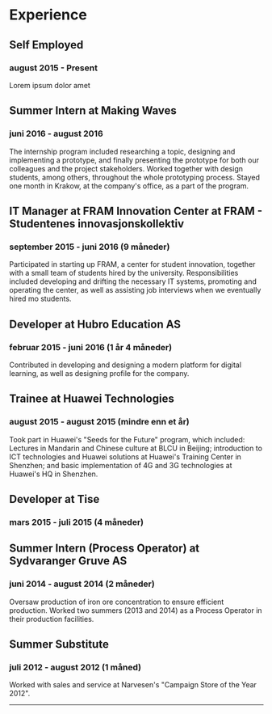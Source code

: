# Experience

## Self Employed
### august 2015 - Present
Lorem ipsum dolor amet

## Summer Intern at Making Waves
### juni 2016 - august 2016
The internship program included researching a topic, designing and implementing a prototype, and finally presenting the prototype for both our colleagues and the project stakeholders. Worked together with design students, among others, throughout the whole prototyping process. Stayed one month in Krakow, at the company's office, as a part of the program.

## IT Manager at FRAM Innovation Center at FRAM - Studentenes innovasjonskollektiv
### september 2015 - juni 2016 (9 måneder)
Participated in starting up FRAM, a center for student innovation, together with a small team of students hired by the university. Responsibilities included developing and drifting the necessary IT systems, promoting and operating the center, as well as assisting job interviews when we eventually hired mo students.

## Developer at Hubro Education AS
### februar 2015 - juni 2016 (1 år 4 måneder)
Contributed in developing and designing a modern platform for digital learning, as well as designing profile for the company.

## Trainee at Huawei Technologies
### august 2015 - august 2015 (mindre enn et år)
Took part in Huawei's "Seeds for the Future" program, which included: Lectures in Mandarin and Chinese culture at BLCU in Beijing; introduction to ICT technologies and Huawei solutions at Huawei's Training Center in Shenzhen; and basic implementation of 4G and 3G technologies at Huawei's HQ in Shenzhen.

## Developer at Tise
### mars 2015 - juli 2015 (4 måneder)

## Summer Intern (Process Operator) at Sydvaranger Gruve AS
### juni 2014 - august 2014 (2 måneder)
Oversaw production of iron ore concentration to ensure efficient production. Worked two summers (2013 and 2014) as a Process Operator in their production facilities.

## Summer Substitute
### juli 2012 - august 2012 (1 måned)
Worked with sales and service at Narvesen's "Campaign Store of the Year 2012".

***
